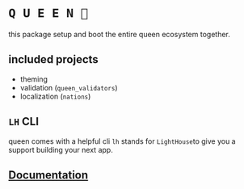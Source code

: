 # **`Q U E E N 👑`**

this package setup and boot the entire queen ecosystem together.

## included projects

- theming
- validation (`queen_validators`)
- localization (`nations`)

## `LH` CLI

queen comes with a helpful cli `lh` stands for `LightHouse`to give you a support building your next app.

## [Documentation](https://flutterqueen.github.io/website/)
